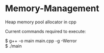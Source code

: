 # Memory-Management
Heap memory pool allocator in cpp

Current commands required to execute:  

$ g++ -o main main.cpp -g -Werror  
$ ./main  
